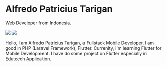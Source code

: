 # Alfredo Patricius Tarigan

Web Developer from Indonesia.

![](https://github-readme-stats.vercel.app/api?username=alfredoptarigan&hide_border=true&bg_color=0000&text_color=7494EA&title_color=7494EA)
![](https://github-readme-stats.vercel.app/api/top-langs/?username=alfredoptarigan&layout=compact&hide_border=true&bg_color=0000&text_color=7494EA&title_color=7494EA)

Hello, I am Alfredo Patricius Tarigan, a Fullstack Mobile Developer. I am good in PHP (Laravel Framework), Flutter. Currenlty, i'm learning Flutter for Mobile Development. I have do some project on Flutter especially in Eduteech Application.

